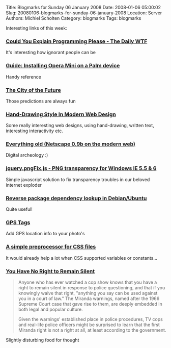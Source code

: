 Title: Blogmarks for Sunday 06 January 2008
Date: 2008-01-06 05:00:02
Slug: 20080106-blogmarks-for-sunday-06-january-2008
Location: Server
Authors: Michiel Scholten
Category: blogmarks
Tags: blogmarks

<p>Interesting links of this week:</p>
<h3><a href="http://thedailywtf.com/Articles/Could-You-Explain-Programming-Please.aspx">Could You Explain Programming Please - The Daily WTF</a></h3>
<p>It's interesting how ignorant people can be</p>
<h3><a href="http://forum.brighthand.com/showthread.php?t=237551">Guide: Installing Opera Mini on a Palm device</a></h3>
<p>Handy reference</p>
<h3><a href="http://slashdot.org/article.pl?sid=07/12/30/2218248">The City of the Future</a></h3>
<p>Those predictions are always fun</p>
<h3><a href="http://www.smashingmagazine.com/2008/01/03/hand-drawing-style-in-modern-web-design/">Hand-Drawing Style In Modern Web Design</a></h3>
<p>Some really interesting web designs, using hand-drawing, written text, interesting interactivity etc.</p>
<h3><a href="http://torgo-x.livejournal.com/1013176.html">Everything old (Netscape 0.9b on the modern web)</a></h3>
<p>Digital archeology :)</p>
<h3><a href="http://jquery.andreaseberhard.de/pngFix/">jquery.pngFix.js - PNG transparency for Windows IE 5.5 &amp; 6</a></h3>
<p>Simple javascript solution to fix transparency troubles in our beloved internet exploder</p>
<h3><a href="http://blog.hartwork.org/?p=108">Reverse package dependency lookup in Debian/Ubuntu</a></h3>
<p>Quite useful!</p>
<h3><a href="http://www.sno.phy.queensu.ca/~phil/exiftool/TagNames/GPS.html">GPS Tags</a></h3>
<p>Add GPS location info to your photo's</p>
<h3><a href="http://uwstopia.nl/blog/2007/12/a-simple-preprocessor-for-css-files">A simple preprocessor for CSS files</a></h3>
<p>It would already help a lot when CSS supported variables or constants...</p>
<h3><a href="http://www.counterpunch.org/mariner1210.html">You Have No Right to Remain Silent</a></h3>
<blockquote><p>Anyone who has ever watched a cop show knows that you have a right to remain silent in response to police questioning, and that if you knowingly waive that right, "anything you say can be used against you in a court of law." The Miranda warnings, named after the 1966 Supreme Court case that gave rise to them, are deeply embedded in both legal and popular culture.</p>

<p>Given the warnings' established place in police procedures, TV cops and real-life police officers might be surprised to learn that the first Miranda right is not a right at all, at least according to the government.</p></blockquote>

<p>Slightly disturbing food for thought</p>
